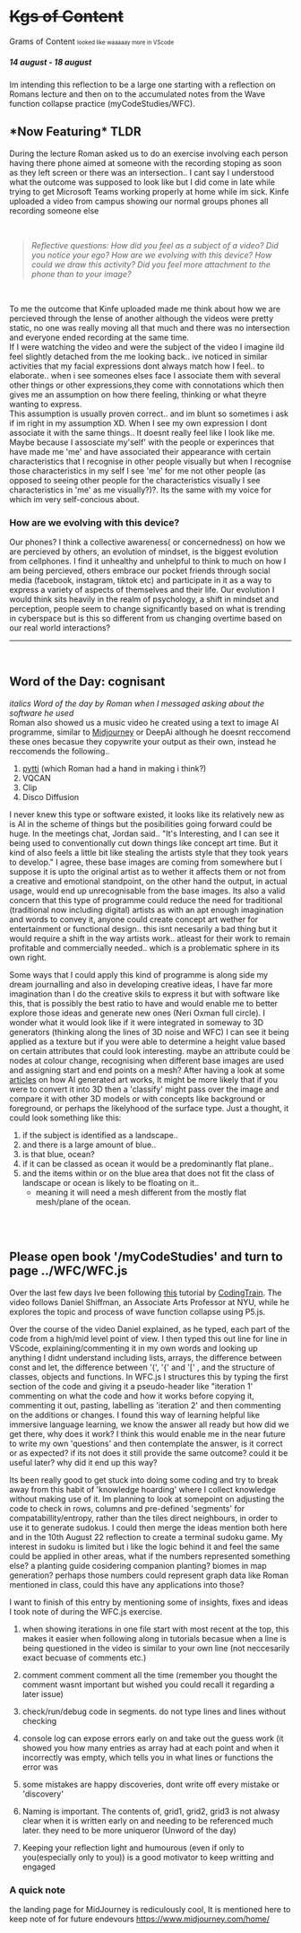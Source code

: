 <!-- WFC, Wave function collapse, AI, ai generated art, midjourney, concept art, ego , mental health, psychology, Mirrors, Daniel Shiffman, p5.js, questions (line 48), sudoku  Keywords -->

# ~~Kgs of Content~~ <br>
Grams of Content <span style="font-size:10px">looked like waaaaay more in VScode </span>

##### 14 august - 18 august
Im intending this reflection to be a large one starting with a reflection on Romans lecture and then on to the accumulated notes from the Wave function collapse practice (myCodeStudies/WFC).

## \*Now Featuring* TLDR
During the lecture Roman asked us to do an exercise involving each person having there phone aimed at someone with the recording stoping as soon as they left screen or there was an intersection.. I cant say I understood what the outcome was supposed to look like but I did come in late while trying to get Microsoft Teams working properly at home while im sick.
Kinfe uploaded a video from campus showing our normal groups phones all recording someone else

<br>

>*Reflective questions: How did you feel as a subject of a video? Did you notice your ego? How are we evolving with this device? How could we draw this activity? Did you feel more attachment to the phone than to your image?*

<br>

To me the outcome that Kinfe uploaded made me think about how we are percieved through the lense of another although the videos were pretty static, no one was really moving all that much and there was no intersection and everyone ended recording at the same time.\
If I were watching the video and were the subject of the video I imagine ild feel slightly detached from the me looking back.. ive noticed in similar activities that my facial expressions dont always match how I feel.. to elaborate.. when i see someones elses face I associate them with several other things or other expressions,they come with connotations which then gives me an assumption on how there feeling, thinking or what theyre wanting to express. \
This assumption is usually proven correct.. and im blunt so sometimes i ask if im right in my assumption XD. When I see my own expression I dont associate it with the same things.. It doesnt really feel like I look like me. Maybe because I assosciate my'self' with the people or experinces that have made me 'me' and have associated their appearance with certain characteristics that I recognise in other people visually but when I recognise those characteristics in my self I see 'me' for me not other people (as opposed to seeing other people for the characteristics visually I see characteristics in 'me' as me visually?)?. Its the same with my voice for which im very self-concious about.

### How are we evolving with this device? 
Our phones? I think a collective awareness( or concernedness) on how we are percieved by others, an evolution of mindset, is the biggest evolution from cellphones. I find it unhealthy and unhelpful to think to much on how I am being percieved, others embrace our pocket friends through social media (facebook, instagram, tiktok etc) and participate in it as a way to express a variety of aspects of themselves and their life. Our evolution I would think sits heavily in the realm of psychology, a shift in mindset and perception, people seem to change significantly based on what is trending in cyberspace but is this so different from us changing overtime based on our real world interactions? 


---
<br>


## Word of the Day: cognisant 
*italics Word of the day by Roman when I messaged asking about the software he used*\
Roman also showed us a music video he created using a text to image AI programme, similar to [Midjourney](https://www.midjourney.com/home/) or DeepAi although he doesnt reccomend these ones becasue they copywrite your output as their own, instead he reccomends the following..
1. [pytti](https://pytti-tools.github.io/pytti-book/Setup.html) (which Roman had a hand in making i think?)
2. VQCAN
3. Clip
4. Disco Diffusion

I never knew this type or software existed, it looks like its relatively new as is AI in the scheme of things but the posibilities going forward could be huge. In the meetings chat, Jordan said..
 "It's Interesting, and I can see it being used to conventionally cut down things like concept art time. But it kind of also feels a little bit like stealing the artists style that they took years to develop."
I agree, these base images are coming from somewhere but I suppose it is upto the original artist as to wether it affects them or not from a creative and emotional standpoint, on the other hand the output, in actual usage, would end up unrecognisable from the base images. Its also a valid concern that this type of programme could reduce the need for traditional (traditional now including digital) artists as with an apt enough imagination and words to convey it, anyone could create concept art wether for entertainment or functional design.. this isnt necesarily a bad thing but it would require a shift in the way artists work.. atleast for their work to remain profitable and commercially needed.. which is a problematic sphere in its own right.

Some ways that I could apply this kind of programme is along side my dream journalling and also in developing creative ideas, I have far more imagination than I do the creative skils to express it but with software like this, that is possibly the best ratio to have and would enable me to better explore those ideas and generate new ones (Neri Oxman full circle). I wonder what it would look like if it were integrated in someway to 3D generators (thinking along the lines of 3D noise and WFC) I can see it being applied as a texture but if you were able to determine a height value based on certain attributes that could look interesting. maybe an attribute could be nodes at colour change, recognising when different base images are used and assigning start and end points on a mesh? After having a look at some [articles](https://openai.com/blog/clip/) on how AI generated art works, It might be more likely that if you were to convert it into 3D then a 'classify' might pass over the image and compare it with other 3D models or with concepts like background or foreground, or perhaps the likelyhood of the surface type.
Just a thought, it could look something like this:
1. if the subject is identified as a landscape..
2. and there is a large amount of blue..
3. is that blue, ocean? 
4. if it can be classed as ocean it would be a predominantly flat plane..
5. and the items within or on the blue area that does not fit the class of landscape or ocean is likely to be floating on it..
    - meaning it will need a mesh different from the mostly flat mesh/plane of the ocean.
<br>
<br>

## Please open book '/myCodeStudies' and turn to page ../WFC/WFC.js
Over the last few days Ive been following [this](https://www.youtube.com/watch?v=rI_y2GAlQFM) tutorial by [CodingTrain](https://github.com/CodingTrain).
The video follows Daniel Shiffman, an Associate Arts Professor at NYU, while he explores the topic and process of wave function collapse using P5.js. 

Over the course of the video Daniel explained, as he typed, each part of the code from a high/mid level point of view. I then typed this out line for line in VScode, explaining/commenting it in my own words and looking up anything I didnt understand including lists, arrays, the difference between const and let, the difference between '(', '{' and '[' , and the structure of classes, objects and functions. In WFC.js I structures this by typing the first section of the code and giving it a pseudo-header like "iteration 1' commenting on what the code and how it works before copying it, commenting it out, pasting, labelling as 'iteration 2' and then commenting on the additions or changes. I found this way of learning helpful like immersive language learning, we know the answer all ready but how did we get there, why does it work? I think this would enable me in the near future to write my own 'questions' and then contemplate the answer, is it correct or as expected? if its not does it still provide the same outcome? could it be useful later? why did it end up this way?

Its been really good to get stuck into doing some coding and try to break away from this habit of 'knowledge hoarding' where I collect knowledge without making use of it. Im planning to look at somepoint on adjusting the code to check in rows, columns and pre-defined 'segments' for compatabillity/entropy, rather than the tiles direct neighbours, in order to use it to generate sudokus. I could then merge the ideas mention both here and in the 10th August 22 reflection to create a terminal sudoku game. My interest in sudoku is limited but i like the logic behind it and feel the same could be applied in other areas, what if the numbers represented something else? a planting guide cosidering companion planting? biomes in map generation? 
perhaps those numbers could represent graph data like Roman mentioned in class, could this have any applications into those?

I want to finish of this entry by mentioning some of insights, fixes and ideas I took note of during the WFC.js exercise.

1. when showing iterations in one file start with most recent at the top, this makes it easier when following along in tutorials becasue when a line is being questioned in the video is similar to your own line (not neccesarily exact becuase of comments etc.)

2. comment comment comment all the time (remember you thought the comment wasnt important but wished you could recall it regarding a later issue)

3. check/run/debug code in segments. do not type lines and lines without checking

4. console log can expose errors early on and take out the guess work (it showed you how many entries as array had at each point and when it incorrectly was empty, which tells you in what lines or functions the error was

5. some mistakes are happy discoveries, dont write off every mistake or 'discovery'

6. Naming is important. The contents of, grid1, grid2, grid3 is not alwasy clear when it is written early on and needing to be referenced much later. they need to be more uniqueror (Unword of the day)

7. Keeping your reflection light and humourous (even if only to you(especially only to you)) is a good motivator to keep writting and engaged

### A quick note
the landing page for MidJourney is rediculously cool, It is mentioned here to keep note of for future endevours
https://www.midjourney.com/home/
